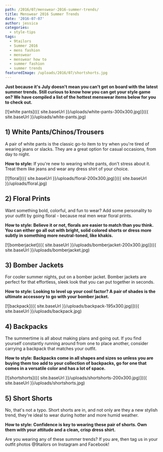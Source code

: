 ```yaml
---
path: /2016/07/menswear-2016-summer-trends/
title: Menswear 2016 Summer Trends
date: '2016-07-07'
author: jessica
categories:
  - style-tips
tags:
  - 9tailors
  - Summer 2016
  - mens fashion
  - menswear
  - menswear how to
  - summer fashion
  - summer trends
featuredImage: /uploads/2016/07/shortshorts.jpg
---
```

**Just because it's July doesn't mean you can't get on board with the latest summer trends. Still curious to know how you can get your style game on? We have compiled a list of the hottest menswear items below for you to check out.**

[![white pants]({{ site.baseUrl }}/uploads/white-pants-300x300.jpg)]({{ site.baseUrl }}/uploads/white-pants.jpg)

## 1) White Pants/Chinos/Trousers

A pair of white pants is the classic go-to item to try when you're tired of wearing jeans or slacks. They are a great option for casual occasions, from day to night.

**How to style:** If you're new to wearing white pants, don't stress about it. Treat them like jeans and wear any dress shirt of your choice.

[![floral]({{ site.baseUrl }}/uploads/floral-200x300.jpg)]({{ site.baseUrl }}/uploads/floral.jpg)

## 2) Floral Prints

Want something bold, colorful, and fun to wear? Add some personality to your outfit by going floral - because real men wear floral prints.

****How to style:** Believe it or not, florals are easier to match than you think. You can either go all out with bright, solid colored shorts or dress more subtly in something more neutral-toned, like khakis.**

[![bomberjacket]({{ site.baseUrl }}/uploads/bomberjacket-200x300.jpg)]({{ site.baseUrl }}/uploads/bomberjacket.jpg)

## 3) Bomber Jackets

For cooler summer nights, put on a bomber jacket. Bomber jackets are perfect for that effortless, sleek look that you can put together in seconds.

****How to style:** Looking to level up your cool factor? A pair of shades is the ultimate accessory to go with your bomber jacket.**

[![backpack]({{ site.baseUrl }}/uploads/backpack-195x300.jpg)]({{ site.baseUrl }}/uploads/backpack.jpg)

## 4) Backpacks

The summertime is all about making plans and going out. If you find yourself constantly running around from one to place another, consider carrying a backpack that matches your outfit.

****How to style:** Backpacks come in all shapes and sizes so unless you are buying them too add to your collection of backpacks, go for one that comes in a versatile color and has a lot of space.**

[![shortshorts]({{ site.baseUrl }}/uploads/shortshorts-200x300.jpg)]({{ site.baseUrl }}/uploads/shortshorts.jpg)

## 5) Short Shorts

No, that's not a typo. Short shorts are in, and not only are they a new stylish trend, they're ideal to wear during hotter and more humid weather.

****How to style:** Confidence is key to wearing these pair of shorts. Own them with your attitude and a clean, crisp dress shirt.**

Are you wearing any of these summer trends? If you are, then tag us in your outfit photos @9tailors on Instagram and Facebook!
